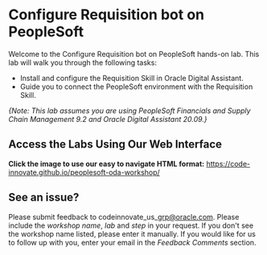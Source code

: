 # Configure Requisition bot on PeopleSoft

Welcome to the Configure Requisition bot on PeopleSoft hands-on lab. This lab will walk you through the following tasks:

- Install and configure the Requisition Skill in Oracle Digital Assistant.
- Guide you to connect the PeopleSoft environment with the Requisition Skill.

*{Note: This lab assumes you are using PeopleSoft Financials and Supply Chain Management 9.2 and Oracle Digital Assistant 20.09.}*


## Access the Labs Using Our Web Interface
**Click the image to use our easy to navigate HTML format:**
https://code-innovate.github.io/peoplesoft-oda-workshop/

## See an issue?
Please submit feedback to codeinnovate\_us\_grp@oracle.com. Please include the *workshop name*, *lab* and *step* in your request.  If you don't see the workshop name listed, please enter it manually. If you would like for us to follow up with you, enter your email in the *Feedback Comments* section.

